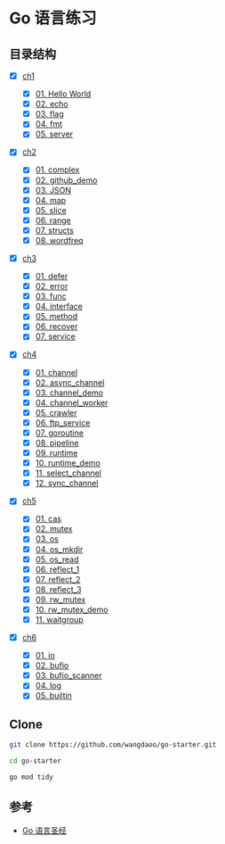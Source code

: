 # Go 语言练习

## 目录结构

- [x] [ch1](./ch1)

  - [x] [01. Hello World](./ch1/hello/helloworld.go)
  - [x] [02. echo](./ch1/echo/index.go)
  - [x] [03. flag](./ch1/flag/main.go)
  - [x] [04. fmt](./ch1/fmt/main.go)
  - [x] [05. server](./ch1/server/index.go)

- [x] [ch2](./ch2)

  - [x] [01. complex](./ch2/complex/main.go)
  - [x] [02. github_demo](./ch2/github/main.go)
  - [x] [03. JSON](./ch2/json/main.go)
  - [x] [04. map](./ch2/map/main.go)
  - [x] [05. slice](./ch2/slice/main.go)
  - [x] [06. range](./ch2/range/main.go)
  - [x] [07. structs](./ch2/structs/main.go)
  - [x] [08. wordfreq](./ch2/wordfreq/main.go)

- [x] [ch3](./ch3)

  - [x] [01. defer](./ch3/defer/main.go)
  - [x] [02. error](./ch3/err/main.go)
  - [x] [03. func](./ch3/func/main.go)
  - [x] [04. interface](./ch3/interface/main.go)
  - [x] [05. method](./ch3/method/main.go)
  - [x] [06. recover](./ch3/recover/main.go)
  - [x] [07. service](./ch3/service/main.go)

- [x] [ch4](./ch4)

  - [x] [01. channel](./ch4/channel/main.go)
  - [x] [02. async_channel](./ch4/async_channel/main.go)
  - [x] [03. channel_demo](./ch4/channel_demo/main.go)
  - [x] [04. channel_worker](./ch4/channel_worker/main.go)
  - [x] [05. crawler](./ch4/crawler/crawler.go)
  - [x] [06. ftp_service](./ch4/ftp_service/main.go)
  - [x] [07. goroutine](./ch4/goroutine/main.go)
  - [x] [08. pipeline](./ch4/pipeline/main.go)
  - [x] [09. runtime](./ch4/runtime/main.go)
  - [x] [10. runtime_demo](./ch4/runtime_demo/main.go)
  - [x] [11. select_channel](./ch4/select_channel/main.go)
  - [x] [12. sync_channel](./ch4/sync_channel/main.go)

- [x] [ch5](./ch5)

  - [x] [01. cas](./ch5/cas/main.go)
  - [x] [02. mutex](./ch5/mutex/main.go)
  - [x] [03. os](./ch5/os/main.go)
  - [x] [04. os_mkdir](./ch5/os_mkdir/main.go)
  - [x] [05. os_read](./ch5/os_read/main.go)
  - [x] [06. reflect_1](./ch5/reflect_1/main.go)
  - [x] [07. reflect_2](./ch5/reflect_2/main.go)
  - [x] [08. reflect_3](./ch5/reflect_3/main.go)
  - [x] [09. rw_mutex](./ch5/rw_mutex/main.go)
  - [x] [10. rw_mutex_demo](./ch5/rw_mutex_demo/main.go)
  - [x] [11. waitgroup](./ch5/waitgroup/main.go)

- [x] [ch6](./ch6)

  - [x] [01. io](./ch6/io/main.go)
  - [x] [02. bufio](./ch6/bufio/main.go)
  - [x] [03. bufio_scanner](./ch6/bufio_scanner/main.go)
  - [x] [04. log](./ch6/log/main.go)
  - [x] [05. builtin](./ch6/builtin/main.go)

## Clone

```bash
git clone https://github.com/wangdaoo/go-starter.git

cd go-starter

go mod tidy
```

## 参考

- [Go 语言圣经](https://gopl-zh.github.io/)

